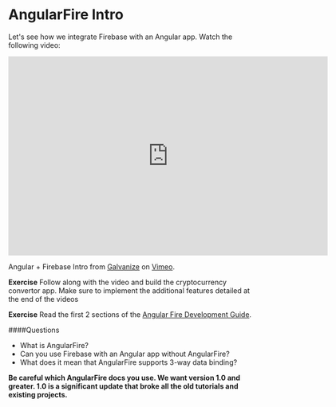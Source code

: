 # AngularFire Intro

Let's see how we integrate Firebase with an Angular app. Watch the following video:

<iframe src="https://player.vimeo.com/video/136776244" width="640" height="400" frameborder="0" webkitallowfullscreen mozallowfullscreen allowfullscreen></iframe>
<p>Angular + Firebase Intro from <a href="https://vimeo.com/galvanizehq">Galvanize</a> on <a href="https://vimeo.com">Vimeo</a>.</p>

**Exercise** Follow along with the video and build the cryptocurrency convertor app. Make sure to implement the additional features detailed at the end of the videos

**Exercise** Read the first 2 sections of the [Angular Fire Development Guide](https://www.firebase.com/docs/web/libraries/angular/guide/).

####Questions

* What is AngularFire?
* Can you use Firebase with an Angular app without AngularFire?
* What does it mean that AngularFire supports 3-way data binding?

**Be careful which AngularFire docs you use. We want version 1.0 and greater.  1.0 is a significant update that broke all the old tutorials and existing projects.**

